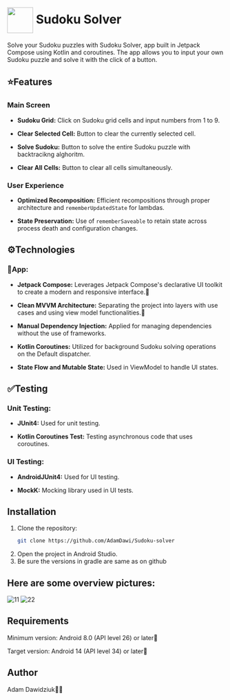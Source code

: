 # <img src="https://github.com/AdamDawi/Sudoku-solver/assets/49430055/8d67cd54-0aad-41a5-87e9-ed9490b984d6" width="60" height="60" align="center" /> Sudoku Solver

Solve your Sudoku puzzles with Sudoku Solver, app built in Jetpack Compose using Kotlin and coroutines. The app allows you to input your own Sudoku puzzle and solve it with the click of a button.

## ⭐Features
### Main Screen 
- **Sudoku Grid:** Click on Sudoku grid cells and input numbers from 1 to 9.
  
- **Clear Selected Cell:** Button to clear the currently selected cell.
  
- **Solve Sudoku:** Button to solve the entire Sudoku puzzle with backtracikng alghoritm.
  
- **Clear All Cells:** Button to clear all cells simultaneously.

### User Experience
- **Optimized Recomposition:** Efficient recompositions through proper architecture and `rememberUpdatedState` for lambdas.

- **State Preservation:** Use of `rememberSaveable` to retain state across process death and configuration changes.

## ⚙️Technologies
### 📱App:

- **Jetpack Compose:** Leverages Jetpack Compose's declarative UI toolkit to create a modern and responsive interface.🎨

- **Clean MVVM Architecture:** Separating the project into layers with use cases and using view model functionalities.🔧

- **Manual Dependency Injection:** Applied for managing dependencies without the use of frameworks.

- **Kotlin Coroutines:** Utilized for background Sudoku solving operations on the Default dispatcher.

- **State Flow and Mutable State:** Used in ViewModel to handle UI states.


## ✅Testing
### Unit Testing:
- **JUnit4:** Used for unit testing.
  
- **Kotlin Coroutines Test:** Testing asynchronous code that uses coroutines.

### UI Testing:
- **AndroidJUnit4:** Used for UI testing.
  
- **MockK:** Mocking library used in UI tests.

## Installation
1. Clone the repository:
   ```bash
   git clone https://github.com/AdamDawi/Sudoku-solver
2. Open the project in Android Studio.
3. Be sure the versions in gradle are same as on github

## Here are some overview pictures:
![11](https://github.com/AdamDawi/Sudoku-solver/assets/49430055/b092ac22-1fe9-4c83-85cb-972c635f547a)
![22](https://github.com/AdamDawi/Sudoku-solver/assets/49430055/736a5e07-c96f-4196-ad2f-22a8e251bc9c)

## Requirements
Minimum version: Android 8.0 (API level 26) or later📱

Target version: Android 14 (API level 34) or later📱

## Author

Adam Dawidziuk🧑‍💻
